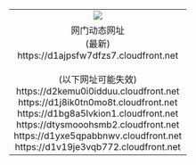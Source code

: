 ﻿<table>
  <tr></tr>
  <tr><td colspan=2 align=center><img src="https://d1ajpsfw7dfzs7.cloudfront.net/Up/oGate.jpg" /></td></tr>
  <tr><td colspan=2 align=center>网门动态网址<br/>(最新)
<br>https://d1ajpsfw7dfzs7.cloudfront.net
<br/><br/>(以下网址可能失效)
<br>https://d2kemu0i0idduu.cloudfront.net
<br>https://d1j8ik0tn0mo8t.cloudfront.net
<br>https://d1bg8a5lvkion1.cloudfront.net
<br>https://dtysmooohsmb2.cloudfront.net
<br>https://d1yxe5qpabbnwv.cloudfront.net
<br>https://d1v19je3vqb772.cloudfront.net
    </td>
  </tr>
</table>

